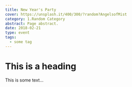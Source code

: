 ```yaml
---
title: New Year's Party
cover: https://unsplash.it/400/300/?random?AngelsofMist
category: 1.Random Category
abstract: Page abstract.
date: 2018-02-21
type: event
tags:
  - some tag
---
```


# This is a heading

This is some text...

